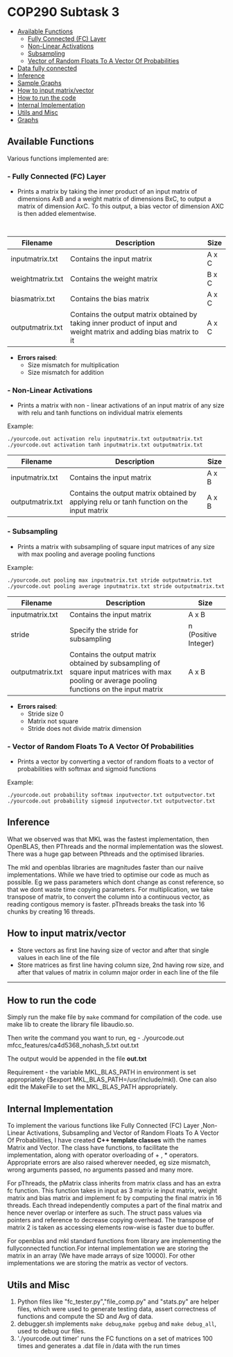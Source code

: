 # COP290 Subtask 3


  - [Available Functions](#Available-Functions)
    -   [Fully Connected (FC) Layer](#---fully-connected-fc-layer)
    -   [Non-Linear Activations](#---non-linear-activations)
    -   [Subsampling](#---subsampling)
    -   [Vector of Random Floats To A Vector Of Probabilities](#---vector-of-random-floats-to-a-vector-of-probabilities)
  - [Data fully connected](#data-fully-connected)
  - [Inference](#inference)
  - [Sample Graphs](#sample-graphs)
  - [How to input matrix/vector](#how-to-input-matrixvector)
  - [How to run the code](#how-to-run-the-code)
  - [Internal Implementation](#internal-implementation)
  - [Utils and Misc](#utils-and-misc)
  - [Graphs](#graphs)

## Available Functions
  
  Various functions implemented are:

### -  Fully Connected (FC) Layer

 - Prints a matrix by taking the inner product of an input matrix of dimensions AxB and a weight matrix of dimensions BxC, to output a matrix of dimension AxC. To this output, a bias vector of dimension AXC is then added elementwise.

    ```


Filename | Description | Size
------------ | ------------- | -------------
inputmatrix.txt | Contains the input matrix | A x C
weightmatrix.txt | Contains the weight matrix | B x C
biasmatrix.txt | Contains the bias matrix | A x C
outputmatrix.txt | Contains the output matrix obtained by taking inner product of input and weight matrix and adding bias matrix to it | A x C

- **Errors raised**: 
  - Size mismatch for multiplication
  - Size mismatch for addition
    

### -  Non-Linear Activations 
- Prints a matrix with non - linear activations of an input matrix of any size with relu and tanh functions on individual matrix elements

Example:

```
./yourcode.out activation relu inputmatrix.txt outputmatrix.txt
./yourcode.out activation tanh inputmatrix.txt outputmatrix.txt
```

Filename | Description | Size
------------ | ------------- | -------------
inputmatrix.txt | Contains the input matrix | A x B
outputmatrix.txt | Contains the output matrix obtained by applying relu or tanh function on the input matrix | A x B

   

### -  Subsampling

- Prints a matrix with subsampling of square input matrices of any size with max pooling and average pooling functions

Example:

```
./yourcode.out pooling max inputmatrix.txt stride outputmatrix.txt
./yourcode.out pooling average inputmatrix.txt stride outputmatrix.txt
```

Filename | Description | Size
------------ | ------------- | -------------
inputmatrix.txt | Contains the input matrix | A x B
stride | Specify the stride for subsampling | n (Positive Integer)
outputmatrix.txt | Contains the output matrix obtained by subsampling of square input matrices with max pooling or average pooling functions on the input matrix | A x B
    
- **Errors raised**: 
  - Stride size 0
  - Matrix not square
  - Stride does not divide matrix dimension

### -  Vector of Random Floats To A Vector Of Probabilities

- Prints a vector by converting a vector of random floats to a vector of probabilities with softmax and sigmoid functions

Example:

```
./yourcode.out probability softmax inputvector.txt outputvector.txt
./yourcode.out probability sigmoid inputvector.txt outputvector.txt
```

## Inference
What we observed was that MKL was the fastest implementation, then OpenBLAS, then PThreads and the normal implementation was the slowest. There was a huge gap between Pthreads and the optimised libraries.

The mkl and openblas libraries are magnitudes faster than our naiive implementations. While we have tried to optimise our code as much as possible. Eg we pass parameters which dont change as const reference, so that we dont waste time copying parameters. For multiplication, we take transpose of matrix, to convert the column into a continuous vector<float>, as reading contigous memory is faster. pThreads breaks the task into 16 chunks by creating 16 threads. 


## How to input matrix/vector

- Store vectors as first line having size of vector and after that single values in each line of the file
- Store matrices as first line having column size, 2nd having row size, and after that values of matrix in column major order in each line of the file


<hr>


## How to run the code

Simply run the make file by `make` command for compilation of the code. use make lib to create the library file libaudio.so.

Then write the command you want to run, eg - ./yourcode.out mfcc_features/ca4d5368_nohash_5.txt out.txt 

The output would be appended in the file **out.txt**

Requirement - the variable MKL_BLAS_PATH in environment is set appropriately ($export MKL_BLAS_PATH=/usr/include/mkl). One can also edit the MakeFile to set the MKL_BLAS_PATH appropriately.

## Internal Implementation

To implement the various functions like Fully Connected (FC) Layer ,Non-Linear Activations, Subsampling and Vector of Random Floats To A Vector Of Probabilities, I have created **C++ template classes** with the names Matrix and Vector. The class have functions, to facilitate the implementation, along with operator overloading of + , * operators. Appropriate errors are also raised wherever needed, eg size mismatch, wrong arguments passed, no arguments passed and many more.

For pThreads, the pMatrix class inherits from matrix class and has an extra fc function. This function takes in input as 3 matrix ie input matrix, weight matrix and bias matrix and implement fc by computing the final matrix in 16 threads. Each thread independently computes a part of the final matrix and hence never overlap or interfere as such. The struct pass values via pointers and reference to decrease copying overhead. The transpose of matrix 2 is taken as accessing elements row-wise is faster due to buffer.

For openblas and mkl standard functions from library are implementing the fullyconnected function.For internal implementation we are storing the matrix in an array (We have made arrays of size 10000). For other implementations we are storing the matrix as vector of vectors.

## Utils and Misc

1. Python files like "fc_tester.py","file_comp.py" and "stats.py" are helper files, which were used to generate testing data, assert correctness of functions and compute the SD and Avg of data.
2. debugger.sh implements `make debug`,`make pgebug` and `make debug_all`, used to debug our files.
3. './yourcode.out timer' runs the FC functions on a set of matrices 100 times and generates a .dat file in /data with the run times